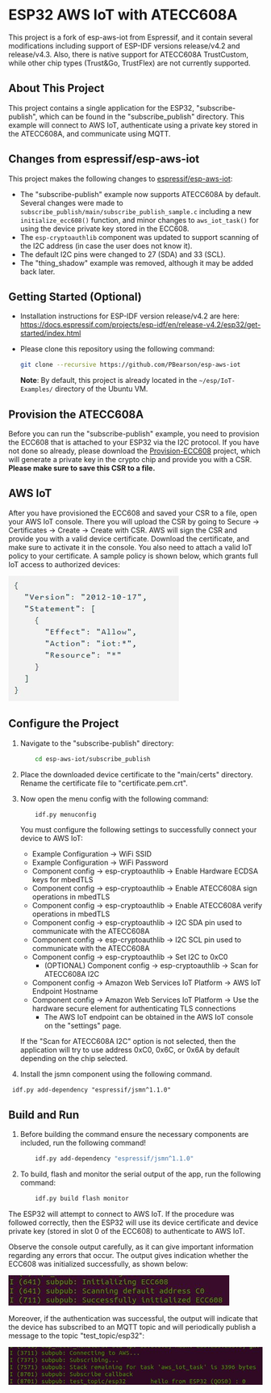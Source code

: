 # ESP32 AWS IoT with ATECC608A

This project is a fork of esp-aws-iot from Espressif, and it contain several modifications including support of ESP-IDF versions release/v4.2 and release/v4.3. Also, there is native support for ATECC608A TrustCustom, while other chip types (Trust&Go, TrustFlex) are not currently supported.

## About This Project

This project contains a single application for the ESP32, "subscribe-publish", which can be found in the "subscribe_publish" directory. This example will connect to AWS IoT, authenticate using a private key stored in the ATECC608A, and communicate using MQTT.
<!-- We do not need the (OPTIONAL) as this is a not on changes made to the example provided from the original in the esp-aws-iot example -->
## Changes from espressif/esp-aws-iot

This project makes the following changes to [espressif/esp-aws-iot](https://github.com/espressif/esp-aws-iot):

- The "subscribe-publish" example now supports ATECC608A by default. Several changes were made to `subscribe_publish/main/subscribe_publish_sample.c` including a new `initialize_ecc608()` function, and minor changes to `aws_iot_task()` for using the device private key stored in the ECC608.
- The `esp-cryptoauthlib` component was updated to support scanning of the I2C address (in case the user does not know it).
- The default I2C pins were changed to 27 (SDA) and 33 (SCL).
- The "thing_shadow" example was removed, although it may be added back later.

## Getting Started (Optional)

- Installation instructions for ESP-IDF version release/v4.2 are here: https://docs.espressif.com/projects/esp-idf/en/release-v4.2/esp32/get-started/index.html

- Please clone this repository using the following command:
    ```sh
    git clone --recursive https://github.com/PBearson/esp-aws-iot
    ```
    **Note**: By default, this project is already located in the ``` ~/esp/IoT-Examples/ ``` directory of the Ubuntu VM.

## Provision the ATECC608A

Before you can run the "subscribe-publish" example, you need to provision the ECC608 that is attached to your ESP32 via the I2C protocol. If you have not done so already, please download the [Provision-ECC608](https://github.com/PBearson/Provision-ECC608) project, which will generate a private key in the crypto chip and provide you with a CSR. **Please make sure to save this CSR to a file.**

## AWS IoT

After you have provisioned the ECC608 and saved your CSR to a file, open your AWS IoT console. There you will upload the CSR by going to Secure -> Certificates -> Create -> Create with CSR. AWS will sign the CSR and provide you with a valid device certificate. Download the certificate, and make sure to activate it in the console. You also need to attach a valid IoT policy to your certificate. A sample policy is shown below, which grants full IoT access to authorized devices:

![IoT Policy](Images/iot-policy.JPG)

## Configure the Project

1. Navigate to the "subscribe-publish" directory:
    ```sh
        cd esp-aws-iot/subscribe_publish
    ```
2. Place the downloaded device certificate to the "main/certs" directory. Rename the certificate file to "certificate.pem.crt".

3. Now open the menu config with the following command:

    ```sh
        idf.py menuconfig
    ```
    You must configure the following settings to successfully connect your device to AWS IoT:
    - Example Configuration -> WiFi SSID
    - Example Configuration -> WiFi Password
    - Component config -> esp-cryptoauthlib -> Enable Hardware ECDSA keys for mbedTLS
    - Component config -> esp-cryptoauthlib -> Enable ATECC608A sign operations in mbedTLS
    - Component config -> esp-cryptoauthlib -> Enable ATECC608A verify operations in mbedTLS
    - Component config -> esp-cryptoauthlib -> I2C SDA pin used to communicate with the ATECC608A
    - Component config -> esp-cryptoauthlib -> I2C SCL pin used to communicate with the ATECC608A
    - Component config -> esp-cryptoauthlib -> Set I2C to 0xC0
       - (OPTIONAL) Component config -> esp-cryptoauthlib -> Scan for ATECC608A I2C
    - Component config -> Amazon Web Services IoT Platform -> AWS IoT Endpoint Hostname
    - Component config -> Amazon Web Services IoT Platform -> Use the hardware secure element for authenticating TLS connections
      - The AWS IoT endpoint can be obtained in the AWS IoT console on the "settings" page.

    If the "Scan for ATECC608A I2C" option is not selected, then the application will try to use address 0xC0, 0x6C, or 0x6A by default depending on the chip selected.
4. Install the jsmn component using the following command.
```
 idf.py add-dependency "espressif/jsmn^1.1.0"
```


## Build and Run
1. Before building the command ensure the necessary components are included, run the following command!
    ```sh
        idf.py add-dependency "espressif/jsmn^1.1.0" 
    ```
2. To build, flash and monitor the serial output of the app, run the following command:
    ```sh
        idf.py build flash monitor
    ```

The ESP32 will attempt to connect to AWS IoT. If the procedure was followed correctly, then the ESP32 will use its device certificate and device private key (stored in slot 0 of the ECC608) to authenticate to AWS IoT.

Observe the console output carefully, as it can give important information regarding any errors that occur. The output gives indication whether the ECC608 was initialized successfully, as shown below:

![ECC608 initialized](Images/ecc608-initialized-successfully.JPG)

Moreover, if the authentication was successful, the output will indicate that the device has subscribed to an MQTT topic and will periodically publish a message to the topic "test_topic/esp32":

![Connect and subscribe success](Images/connect-and-subscribe-success.JPG)

